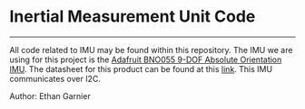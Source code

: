 # Inertial Measurement Unit Code
---

All code related to IMU may be found within this repository. The IMU we are using for this project is the [Adafruit BNO055 9-DOF Absolute Orientation IMU](https://www.adafruit.com/product/2472). The datasheet for this product can be found at this [link](https://cdn-shop.adafruit.com/datasheets/BST_BNO055_DS000_12.pdf). This IMU communicates over I2C.

Author: Ethan Garnier
